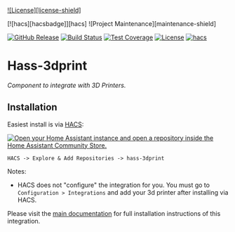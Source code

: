 [![License][license-shield]](LICENSE)

[![hacs][hacsbadge]][hacs]
![Project Maintenance][maintenance-shield]

[![GitHub Release](https://img.shields.io/github/release/salamandar/hass-3dprint.svg?style=flat-square)](https://github.com/salamandar/hass-3dprint/releases)
[![Build Status](https://img.shields.io/github/workflow/status/salamandar/hass-3dprint/Build?style=flat-square)](https://github.com/salamandar/hass-3dprint/actions/workflows/build.yaml)
[![Test Coverage](https://img.shields.io/codecov/c/gh/salamandar/hass-3dprint?style=flat-square)](https://app.codecov.io/gh/salamandar/hass-3dprint/)
[![License](https://img.shields.io/github/license/salamandar/hass-3dprint.svg?style=flat-square)](LICENSE)
[![hacs](https://img.shields.io/badge/HACS-default-orange.svg?style=flat-square)](https://hacs.xyz)

# Hass-3dprint

_Component to integrate with 3D Printers._

## Installation

Easiest install is via [HACS](https://hacs.xyz/):

[![Open your Home Assistant instance and open a repository inside the Home Assistant Community Store.](https://my.home-assistant.io/badges/hacs_repository.svg)](https://my.home-assistant.io/redirect/hacs_repository/?owner=salamandar&repository=https%3A%2F%2Fgithub.com%2Fsalamandar%2Fhass-3dprint)

`HACS -> Explore & Add Repositories -> hass-3dprint`

Notes:

- HACS does not "configure" the integration for you. You must go to `Configuration > Integrations` and add your 3d printer after installing via HACS.

Please visit the [main documentation](https://github.com/salamandar/hass-3dprint)
for full installation instructions of this integration.
